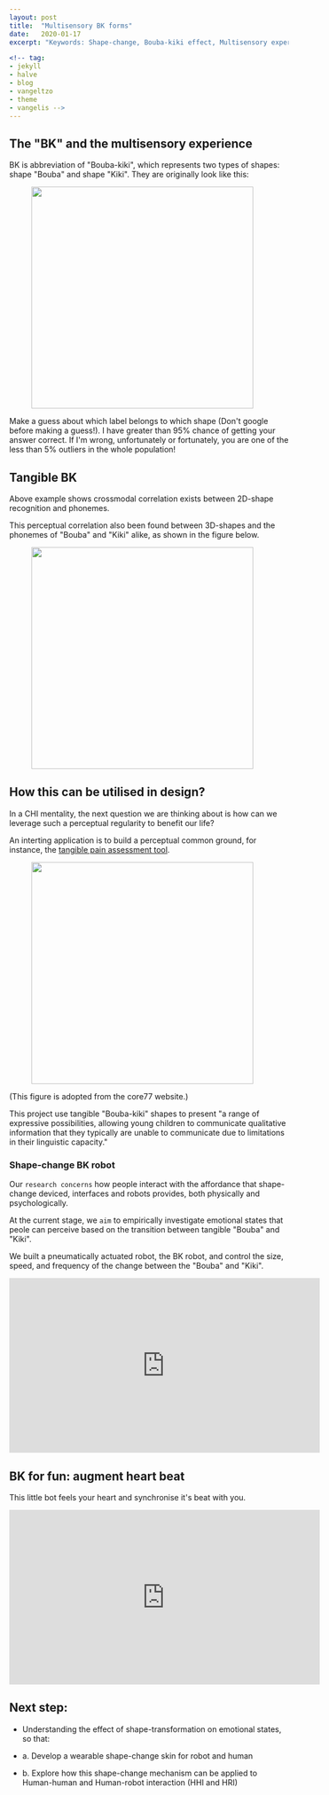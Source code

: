 ```yaml
---
layout: post
title:  "Multisensory BK forms"
date:   2020-01-17
excerpt: "Keywords: Shape-change, Bouba-kiki effect, Multisensory experience"

<!-- tag:
- jekyll 
- halve
- blog
- vangeltzo
- theme
- vangelis -->
---
```


<!-- <a href="{{ site.url }}/images/halve-home-image.png"><img src="{{ site.url }}/images/halve-home-image.png" alt="Home Page of Halve"></a>  

<center><b>Halve</b> is a stylish, two-column jekyll theme.</center><br>
     
 This theme is Jekyll port of [vangeltzo.com](http://vangeltzo.com/) (by [Vangelis Tzortzis](https://github.com/srekoble)). I couldn't stop myself to port this theme when I saw his site. And he kindly gave me permission to share this with you. -->

<!-- <iframe src="https://ghbtns.com/github-btn.html?user=TaylanTatli&repo=Halve&type=star&count=true&size=large" frameborder="0" scrolling="0" width="160px" height="30px"></iframe>     -->

 
## The "BK" and the multisensory experience
BK is abbreviation of "Bouba-kiki", which represents two types of shapes: shape "Bouba" and shape "Kiki". They are originally look like this:

<figure>
<img src="{{site.baseurl}}/images/bk/bk.jpg" width = "400"/>
</figure>

Make a guess about which label belongs to which shape (Don't google before making a guess!). I have greater than 95% chance of getting your answer correct. If I'm wrong, unfortunately or fortunately, you are one of the less than 5% outliers in the whole population!

## Tangible BK 
Above example shows crossmodal correlation exists between 2D-shape recognition and phonemes.

This perceptual correlation also been found between 3D-shapes and the phonemes of "Bouba" and "Kiki" alike, as shown in the figure below.

<figure>
<img src="{{site.baseurl}}/images/bk/bkTangible.jpeg" width = "400"/>
</figure>

## How this can be utilised in design?
In a CHI mentality, the next question we are thinking about is how can we leverage such a perceptual regularity to benefit our life?

An interting application is to build a perceptual common ground, for instance, the [tangible pain assessment tool](https://designawards.core77.com/health-wellness/82835/Tangible-Pain-Assessment-Tools).

<figure>
<img src="{{site.baseurl}}/images/bk/bkexample.jpeg" width = "400"/>
</figure>
(This figure is adopted from the core77 website.)

This project use tangible "Bouba-kiki" shapes to present "a range of expressive possibilities, allowing young children to communicate qualitative information that they typically are unable to communicate due to limitations in their linguistic capacity."

### Shape-change BK robot
Our ``research concerns`` how people interact with the affordance that shape-change deviced, interfaces and robots provides, both physically and psychologically.

At the current stage, we ``aim`` to empirically investigate emotional states that peole can perceive based on the transition between tangible "Bouba" and "Kiki".

We built a pneumatically actuated robot, the BK robot, and control the size, speed, and frequency of the change between the "Bouba" and "Kiki".

<iframe width="560" height="315" src="https://www.youtube.com/embed/WCvqHNx1njk" frameborder="0" allow="accelerometer; autoplay; encrypted-media; gyroscope; picture-in-picture" allowfullscreen></iframe>


<!-- **Result:** wait for the update. -->

## BK for fun: augment heart beat
This little bot feels your heart and synchronise it's beat with you.
<iframe width="560" height="315" src="https://www.youtube.com/embed/zzrMWaAxrA4" frameborder="0" allow="accelerometer; autoplay; encrypted-media; gyroscope; picture-in-picture" allowfullscreen></iframe>

## Next step: 

* Understanding the effect of shape-transformation on emotional states, so that:

* a. Develop a wearable shape-change skin for robot and human

* b. Explore how this shape-change mechanism can be applied to Human-human and Human-robot interaction (HHI and HRI)
 


<!-- ## Installation and Quick Usage
* Fork the [Halve repo](https://github.com/TaylanTatli/Halve/fork)
* Edit `_config.yml` file.

If you want to make a **Project Page**, you have to use `gh-pages` branch. For **Personal Page**; `master` branch. More info [here](https://help.github.com/articles/about-github-pages-and-jekyll/#jekylls-build-process).

{% capture images %}
	{{ site.url }}/images/halve-home-image.png
	{{ site.url }}/images/post-image-halve-1.png
	{{ site.url }}/images/post-image-halve-2.png
{% endcapture %}
{% include gallery images=images caption="Screenshots of Halve Theme" cols=3 %}

{% capture images %}
	{{ site.url }}/images/post-image-halve-3.png
	{{ site.url }}/images/post-image-halve-6.png
	{{ site.url }}/images/post-image-halve-4.png
{% endcapture %}
{% include gallery images=images caption="Mobile view of Halve Theme" cols=3 %}
      
See a [live version of Halve](http://taylantatli.github.io/Halve) hosted on GitHub.      

#### description


Examples:

{% highlight yaml %}
url: http://taylantatli.me/Halve
url: http://localhost:4000
url: //cooldude.github.io
url:
{% endhighlight %}

#### background
Here we will set images for left block. Example:

```
background:
  homepage: images/home.png
  post-list: images/unsplash-image-10.jpg
  default-post: images/unsplash-gallery-image-3.jpg 
```

<dl>
  <dt>homepage</dt>
  <dd>Is for homepage background image.</dd>
  <dt>post-list</dt>
  <dd>Is for posts list page background image.</dd>
  <dt>default-post</dt>
  <dd>Is for posts' default background image. It will be shown for every posts that don't specify any image from post's YAML front matter.</dd>
</dl>

---

### Projects Overlay

To set what image links appear in the overlay menu edit `_data/projects.yaml`. Use the following format to set the URL, title, image and project status for as many links as you'd like. If you set `completed` to `false` like `completed: false`, it won't be clickable until you set it true like `completed: true`

{% highlight yaml %}
- title: Moon Jekyll Theme
  url: http://taylantatli.me/Moon
  image: https://cloud.githubusercontent.com/assets/754514/14509720/61c61058-01d6-11e6-93ab-0918515ecd56.png
  completed: true
{% endhighlight %}

---

### Images for Posts

You can set left block image per post. Just add `image: some link` to your post's front matter. If you don't set this, default post image will be used from `_config.yml`.

```
image: /assets/img/some-image.png
or
image: http://example.com/some-image.png
```    
 This also will be used for twitter card:

![Halve Twitter Card]({{ site.url }}/images/post-image-halve-5.png) -->

